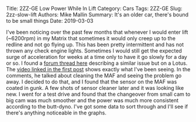 Title: 2ZZ-GE Low Power While In Lift
Category: Cars
Tags: 2ZZ-GE
Slug: 2zz-slow-lift
Authors: Mike Mallin
Summary: It's an older car, there's bound to be small things
Date: 2019-03-03

I've been noticing over the past few months that whenever I would enter lift (~6200rpm) in my Matrix that sometimes it would only creep up to the redline and not go flying up. This has been pretty intermittent and has not thrown any check engine lights. Sometimes I would still get the expected surge of acceleration for weeks at a time only to have it go slowly for a day or so.
I found a [forum thread here](https://www.pistonheads.com/gassing/topic.asp?t=1221852) describing a similar issue but on a Lotus. The [video linked in the first post](http://www.youtube.com/watch?v=ISZrgxqvFCo) shows exactly what I've been seeing. In the comments, he talked about cleaning the MAF and seeing the problem go away. I decided to do that, and I found that the sensor on the MAF was coated in gunk. A few shots of sensor cleaner later and it was looking like new. I went for a test drive and found that the changeover from small cam to big cam was much smoother and the power was much more consistent according to the butt-dyno. I've got some data to sort through and I'll see if there's anything noticeable in the graphs.
